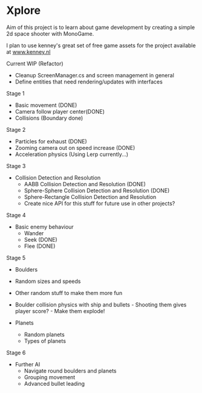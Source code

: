 # Xplore

Aim of this project is to learn about game development by creating a simple 2d space shooter with MonoGame.

I plan to use kenney's great set of free game assets for the project available at www.kenney.nl

Current WIP (Refactor)
  - Cleanup ScreenManager.cs and screen management in general
  - Define entities that need rendering/updates with interfaces

Stage 1
  - Basic movement (DONE)
  - Camera follow player center(DONE)
  - Collisions (Boundary done)
  
Stage 2
  - Particles for exhaust (DONE)
  - Zooming camera out on speed increase (DONE)
  - Acceleration physics (Using Lerp currently...)

Stage 3
  - Collision Detection and Resolution
    - AABB Collision Detection and Resolution (DONE)
    - Sphere-Sphere Collision Detection and Resolution (DONE)
    - Sphere-Rectangle Collision Detection and Resolution
    - Create nice API for this stuff for future use in other projects?

Stage 4
  - Basic enemy behaviour
    - Wander
    - Seek (DONE)
    - Flee (DONE)
  
Stage 5
  - Boulders
   - Random sizes and speeds
   - Other random stuff to make them more fun
   - Boulder collision physics with ship and bullets
    - Shooting them gives player score?
    - Make them explode!
    
  - Planets
    - Random planets
    - Types of planets

Stage 6
  - Further AI
    - Navigate round boulders and planets
    - Grouping movement
    - Advanced bullet leading
